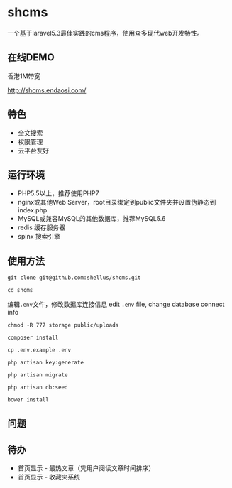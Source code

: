 # shcms

一个基于laravel5.3最佳实践的cms程序，使用众多现代web开发特性。

## 在线DEMO

香港1M带宽

http://shcms.endaosi.com/

## 特色

- 全文搜索
- 权限管理
- 云平台友好
  
## 运行环境

- PHP5.5以上，推荐使用PHP7
- nginx或其他Web Server，root目录绑定到public文件夹并设置伪静态到index.php
- MySQL或兼容MySQL的其他数据库，推荐MySQL5.6
- redis 缓存服务器
- spinx 搜索引擎

## 使用方法

`git clone git@github.com:shellus/shcms.git`

`cd shcms`

编辑`.env`文件，修改数据库连接信息
edit `.env` file, change database connect info

`chmod -R 777 storage public/uploads`

`composer install`

`cp .env.example .env`

`php artisan key:generate`

`php artisan migrate`

`php artisan db:seed`

`bower install`


## 问题

## 待办

- 首页显示 - 最热文章（凭用户阅读文章时间排序）
- 首页显示 - 收藏夹系统
